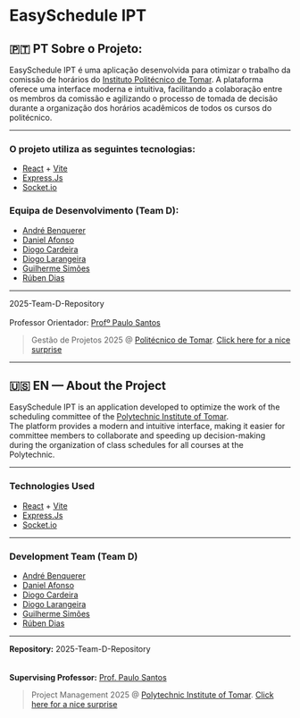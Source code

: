 
# EasySchedule IPT
## 🇵🇹 PT  Sobre o Projeto:
EasySchedule IPT é uma aplicação desenvolvida para otimizar o trabalho da comissão de horários do [Instituto Politécnico de Tomar](https://www.ipt.pt/). A plataforma oferece uma interface moderna e intuitiva, facilitando a colaboração entre os membros da comissão e agilizando o processo de tomada de decisão durante a organização dos horários acadêmicos de todos os cursos do politécnico.
***
### O projeto utiliza as seguintes tecnologias:
- [React](https://react.dev/) + [Vite](https://vite.dev/)
- [Express.Js](https://expressjs.com/)
- [Socket.io](https://socket.io/)

### Equipa de Desenvolvimento (Team D):
- [André Benquerer](https://github.com/Benquerer)
- [Daniel Afonso](https://github.com/daniel-afonsoo)
- [Diogo Cardeira](https://github.com/DLarangeira03)
- [Diogo Larangeira](https://github.com/DCardeira)
- [Guilherme Simões](https://github.com/GuilhermeSimoes1)
- [Rúben Dias](https://github.com/aspaceusername)

***
2025-Team-D-Repository
<br/><br/> Professor Orientador: [Profº Paulo Santos](https://github.com/pauloagsantos)
> Gestão de Projetos 2025 @ [Politécnico de Tomar](https://www.ipt.pt/). [Click here for a nice surprise](https://www.youtube.com/watch?v=dQw4w9WgXcQ&ab_channel=RickAstley)

*********************************
## 🇺🇸 EN — About the Project
EasySchedule IPT is an application developed to optimize the work of the scheduling committee of the [Polytechnic Institute of Tomar](https://www.ipt.pt/).  
The platform provides a modern and intuitive interface, making it easier for committee members to collaborate and speeding up decision-making during the organization of class schedules for all courses at the Polytechnic.

---

### Technologies Used
- [React](https://react.dev/) + [Vite](https://vite.dev/)  
- [Express.Js](https://expressjs.com/)  
- [Socket.io](https://socket.io/)  

---

### Development Team (Team D)
- [André Benquerer](https://github.com/Benquerer)  
- [Daniel Afonso](https://github.com/daniel-afonsoo)  
- [Diogo Cardeira](https://github.com/DLarangeira03)  
- [Diogo Larangeira](https://github.com/DCardeira)  
- [Guilherme Simões](https://github.com/GuilhermeSimoes1)  
- [Rúben Dias](https://github.com/aspaceusername)  

---

**Repository:** 2025-Team-D-Repository  
<br/><br/> **Supervising Professor:** [Prof. Paulo Santos](https://github.com/pauloagsantos)  
> Project Management 2025 @ [Polytechnic Institute of Tomar](https://www.ipt.pt/). [Click here for a nice surprise](https://www.youtube.com/watch?v=dQw4w9WgXcQ&ab_channel=RickAstley)
